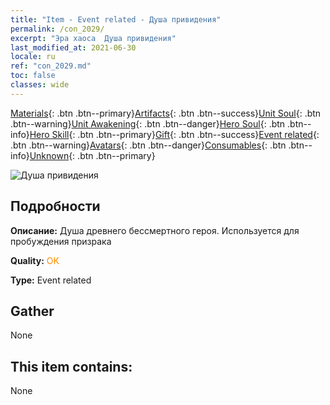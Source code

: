 ```yaml
---
title: "Item - Event related - Душа привидения"
permalink: /con_2029/
excerpt: "Эра хаоса  Душа привидения"
last_modified_at: 2021-06-30
locale: ru
ref: "con_2029.md"
toc: false
classes: wide
---
```

 [Materials](/ItemsRU/){: .btn .btn--primary}[Artifacts](/ItemsRU/Artifacts/){: .btn .btn--success}[Unit Soul](/ItemsRU/UnitSoul/){: .btn .btn--warning}[Unit Awakening](/ItemsRU/UnitAwakening/){: .btn .btn--danger}[Hero Soul](/ItemsRU/HeroSoul/){: .btn .btn--info}[Hero Skill](/ItemsRU/HeroSkill/){: .btn .btn--primary}[Gift](/ItemsRU/Gift/){: .btn .btn--success}[Event related](/ItemsRU/Events/){: .btn .btn--warning}[Avatars](/ItemsRU/Avatars/){: .btn .btn--danger}[Consumables](/ItemsRU/Consumables/){: .btn .btn--info}[Unknown](/ItemsRU/Unknown/){: .btn .btn--primary}

 ![Душа привидения](/images/t/juexing_303.png)

## Подробности
 **Описание:** Душа древнего бессмертного героя. Используется для пробуждения призрака

 **Quality:** <span style="color: #FF8C00">OK</span>

 **Type:** Event related

## Gather

  None

## This item contains:

  None

